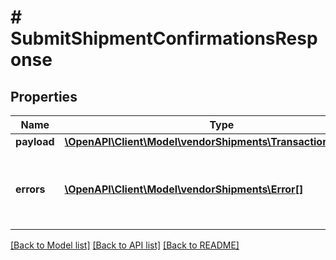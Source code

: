 # # SubmitShipmentConfirmationsResponse

## Properties

Name | Type | Description | Notes
------------ | ------------- | ------------- | -------------
**payload** | [**\OpenAPI\Client\Model\vendorShipments\TransactionReference**](TransactionReference.md) |  | [optional]
**errors** | [**\OpenAPI\Client\Model\vendorShipments\Error[]**](Error.md) | A list of error responses returned when a request is unsuccessful. | [optional]

[[Back to Model list]](../../README.md#models) [[Back to API list]](../../README.md#endpoints) [[Back to README]](../../README.md)
